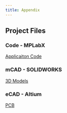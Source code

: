 ```yaml
---
title: Appendix
---
```


## Project Files

### Code - MPLabX

[Applicaiton Code](./assets/source_docs/code/sensorSuite.zip)

### mCAD - SOLIDWORKS

[3D Models](./assets/source_docs/mCAD/Ian_Anderson_anemometer_mCAD.zip)

### eCAD - Altium

[PCB](./assets/source_docs/eCAD/EGR314_Ian_Subsytem%20(5-5-2025%2011-53-14).zip)
